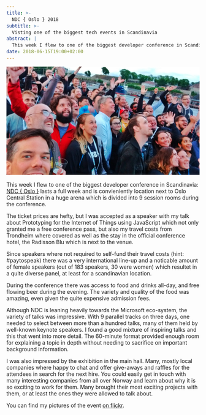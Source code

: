 ```yaml
---
title: >-
  NDC { Oslo } 2018
subtitle: >-
  Visting one of the biggest tech events in Scandinavia
abstract: |
  This week I flew to one of the biggest developer conference in Scandinavia: NDC { Oslo }.
date: 2018-06-15T19:00+02:00
---
```


![NDC { Oslo } 2018](../media/ndc-oslo-2018.jpg)

This week I flew to one of the biggest developer conference in Scandinavia:
[NDC { Oslo }](https://ndcoslo.com/) lasts a full week and is convieniently
location next to Oslo Central Station in a huge arena which is divided into 9
session rooms during the conference.

The ticket prices are hefty, but I was accepted as a speaker with my talk about
Prototyping for the Internet of Things using JavaScript which not only granted
me a free conference pass, but also my travel costs from Trondheim where covered
as well as the stay in the official conference hotel, the Radisson Blu which is
next to the venue.

Since speakers where not required to self-fund their travel costs (hint:
#paytospeak) there was a very international line-up and a noticable amount of
female speakers (out of 183 speakers, 30 were women) which resultet in a quite
diverse panel, at least for a scandinavian location.

During the conference there was access to food and drinks all-day, and free
flowing beer during the evening. The variety and quality of the food was
amazing, even given the quite expensive admission fees.

Although NDC is leaning heavily towards the Microsoft eco-system, the variety of
talks was impressive. With 9 parallel tracks on three days, one needed to select
between more than a hundred talks, many of them held by well-known keynote
speakers. I found a good mixture of inspiring talks and this that went into more
detail. The 60-minute format provided enough room for explaining a topic in
depth without needing to sacrifice on important background information.

I was also impressed by the exhibition in the main hall. Many, mostly local
companies where happy to chat and offer give-aways and raffles for the attendees
in search for the next hire. You could easily get in touch with many interesting
companies from all over Norway and learn about why it is so exciting to work for
them. Many brought their most exciting projects with them, or at least the ones
they were allowed to talk about.

You can find my pictures of the event
[on flickr](https://www.flickr.com/photos/tacker/albums/72157696327014471).
